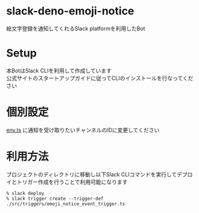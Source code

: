 # slack-deno-emoji-notice
絵文字登録を通知してくれるSlack platformを利用したBot

# Setup
本BotはSlack CLIを利用して作成しています  
公式サイトのスタートアップガイドに従ってCLIのインストールを行なってください  

# 個別設定
[env.ts](./env.ts) に通知を受け取りたいチャンネルのIDに変更してください  

# 利用方法
プロジェクトのディレクトリに移動し以下Slack CLIコマンドを実行してデプロイとトリガー作成を行うことで利用可能になります  
```
% slack deploy
% slack trigger create --trigger-def ./src/triggers/emoji_notice_event_trigger.ts
```